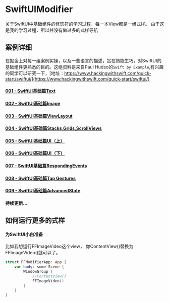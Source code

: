 # SwiftUIModifier
关于SwiftUI中基础组件的修饰符的学习过程，每一本View都是一组式样。
由于这是我的学习过程，所以并没有做过多的式样导航

## 案例详细
在掘金上对每一组案例实操，以及一些语言的描述，旨在熟能生巧，对SwiftUI的基础组件更熟悉的目的。这组资料是来自Paul Hudso的`Swift by Example`,有兴趣的同学可以研究一下，[地址：https://www.hackingwithswift.com/quick-start/swiftui/](https://www.hackingwithswift.com/quick-start/swiftui/)

#### [001 - SwiftUI基础篇Text](https://juejin.cn/post/7254472309283995707)

#### [002 - SwiftUI基础篇Image](https://juejin.cn/post/7255149657768230967)

#### [003 - SwiftUI基础篇ViewLayout](https://juejin.cn/post/7256975111563116601)

#### [004 - SwiftUI基础篇Stacks,Grids,ScrollViews](https://juejin.cn/post/7258149598031298615)

#### [005 - SwiftUI基础篇UI（上）](https://juejin.cn/post/7260016275299614777)

#### [006 - SwiftUI基础篇UI（下）](https://juejin.cn/post/7260149868781371453)

#### [007 - SwiftUI基础篇RespondingEvents](https://juejin.cn/post/7262640420470734909)

#### [008 - SwiftUI基础篇Tap Gestures](https://juejin.cn/post/7263125158948094012)

#### [009 - SwiftUI基础篇AdvancedState](https://juejin.cn/post/7263726955600887867)

#### 持续更新...
## 如何运行更多的式样

#### 为SwiftUI小白准备
比如我想运行FFImageVideo这个view， 你ContentView()替换为FFImageVideo()就可以了。
```Swift
struct FFModifierApp: App {
    var body: some Scene {
        WindowGroup {
            //ContentView()
            FFImageVideo()
        }
    }
}
```
